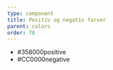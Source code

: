 ```yaml
---
type: component
title: Positiv og negativ farver
parent: colors
order: 70
---
```


<ul class="color-scale mb-8">
  <li>
    <div class="color background-positive"></div>
    <div class="color-text-label"><span class="color-hex">#358000</span><span>positive</span></div>
  </li>
  <li>
    <div class="color background-negative"></div>
    <div class="color-text-label"><span class="color-hex">#CC0000</span><span>negative</span></div>
  </li>
</ul>